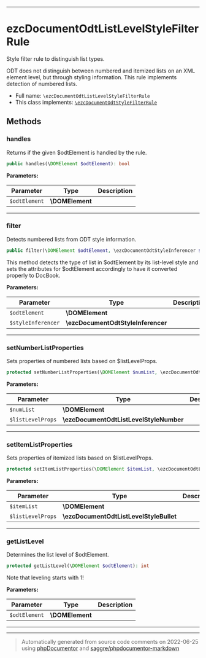 ***

# ezcDocumentOdtListLevelStyleFilterRule

Style filter rule to distinguish list types.

ODT does not distinguish between numbered and itemized lists on an XML
element level, but through styling information. This rule implements
detection of numbered lists.

* Full name: `\ezcDocumentOdtListLevelStyleFilterRule`
* This class implements:
[`\ezcDocumentOdtStyleFilterRule`](./ezcDocumentOdtStyleFilterRule.md)




## Methods


### handles

Returns if the given $odtElement is handled by the rule.

```php
public handles(\DOMElement $odtElement): bool
```








**Parameters:**

| Parameter | Type | Description |
|-----------|------|-------------|
| `$odtElement` | **\DOMElement** |  |




***

### filter

Detects numbered lists from ODT style information.

```php
public filter(\DOMElement $odtElement, \ezcDocumentOdtStyleInferencer $styleInferencer): mixed
```

This method detects the type of list in $odtElement by its list-level
style and sets the attributes for $odtElement accordingly to have it
converted properly to DocBook.






**Parameters:**

| Parameter | Type | Description |
|-----------|------|-------------|
| `$odtElement` | **\DOMElement** |  |
| `$styleInferencer` | **\ezcDocumentOdtStyleInferencer** |  |




***

### setNumberListProperties

Sets properties of numbered lists based on $listLevelProps.

```php
protected setNumberListProperties(\DOMElement $numList, \ezcDocumentOdtListLevelStyleNumber $listLevelProps): void
```








**Parameters:**

| Parameter | Type | Description |
|-----------|------|-------------|
| `$numList` | **\DOMElement** |  |
| `$listLevelProps` | **\ezcDocumentOdtListLevelStyleNumber** |  |




***

### setItemListProperties

Sets properties of itemized lists based on $listLevelProps.

```php
protected setItemListProperties(\DOMElement $itemList, \ezcDocumentOdtListLevelStyleBullet $listLevelProps): mixed
```








**Parameters:**

| Parameter | Type | Description |
|-----------|------|-------------|
| `$itemList` | **\DOMElement** |  |
| `$listLevelProps` | **\ezcDocumentOdtListLevelStyleBullet** |  |




***

### getListLevel

Determines the list level of $odtElement.

```php
protected getListLevel(\DOMElement $odtElement): int
```

Note that leveling starts with 1!






**Parameters:**

| Parameter | Type | Description |
|-----------|------|-------------|
| `$odtElement` | **\DOMElement** |  |




***


***
> Automatically generated from source code comments on 2022-06-25 using [phpDocumentor](http://www.phpdoc.org/) and [saggre/phpdocumentor-markdown](https://github.com/Saggre/phpDocumentor-markdown)
